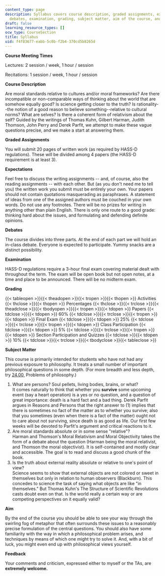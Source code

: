 ```yaml
---
content_type: page
description: Syllabus covers course description, graded assignments, expectations,
  debates, examination, grading, subject matter, aim of the course, and feedback.
draft: false
learning_resource_types: []
ocw_type: CourseSection
title: Syllabus
uid: f4f83677-eabb-5c0b-f2b4-370cd5b8265d
---
```

**Course Meeting Times**

Lectures: 2 session / week, 1 hour / session

Recitations: 1 session / week, 1 hour / session

**Course Description**

Are moral standards relative to cultures and/or moral frameworks? Are there incompatible or non-comparable ways of thinking about the world that are somehow equally good? Is science getting closer to the truth? Is rationality--the notion of a good reason to believe something--relative to cultural norms? What are selves? Is there a coherent form of relativism about the self? Guided by the writings of Thomas Kuhn, Gilbert Harman, Judith Thomson, John Perry and Derek Parfit, we attempt to make these vague questions precise, and we make a start at answering them.

**Graded Assignments**

You will submit 20 pages of written work (as required by HASS-D regulations). These will be divided among 4 papers (the HASS-D requirement is at least 3).

**Expectations**

Feel free to discuss the writing assignments -- and, of course, also the reading assignments -- with each other. But (as you don't need me to tell you) the written work you submit must be entirely your own. Your papers should not contain quotations masquerading as paraphrases. A statement of ideas from one of the assigned authors must be couched in your own words. Do not use any footnotes. There will be no prizes for writing in anything other than plain English. There is only one route to a good grade: thinking hard about the issues, and formulating and defending definite opinions.

**Debates**

The course divides into three parts. At the end of each part we will hold an in-class debate. Everyone is expected to participate. Yummy snacks are a distinct possibility.

**Examination**

HASS-D regulations require a 3-hour final exam covering material dealt with throughout the term. The exam will be open book but not open notes, at a time and place to be announced. There will be no midterm exam.

**Grading**

{{< tableopen >}}{{< theadopen >}}{{< tropen >}}{{< thopen >}}
Activities
{{< thclose >}}{{< thopen >}}
Percentages
{{< thclose >}}{{< trclose >}}{{< theadclose >}}{{< tbodyopen >}}{{< tropen >}}{{< tdopen >}}
Papers
{{< tdclose >}}{{< tdopen >}}
60%
{{< tdclose >}}{{< trclose >}}{{< tropen >}}{{< tdopen >}}
Final Exam
{{< tdclose >}}{{< tdopen >}}
25%
{{< tdclose >}}{{< trclose >}}{{< tropen >}}{{< tdopen >}}
Class Participation
{{< tdclose >}}{{< tdopen >}}
5%
{{< tdclose >}}{{< trclose >}}{{< tropen >}}{{< tdopen >}}
Section Participation and Quizzes
{{< tdclose >}}{{< tdopen >}}
10%
{{< tdclose >}}{{< trclose >}}{{< tbodyclose >}}{{< tableclose >}}

**Subject Matter**

This course is primarily intended for students who have not had any previous exposure to philosophy. It treats a small number of important philosophical questions in some depth. (For more breadth and less depth, try [24.00,](/courses/24-00-problems-of-philosophy-fall-2019) Problems of philosophy.)

1. What are persons? Soul pellets, living bodies, brains, or what?   
    It comes naturally to think that whether you **survive** some upcoming event (say a heart operation) is a yes or no question, and a question of great importance: death is a hard fact and a bad thing. Derek Parfit argues in Reasons and Persons that the right answer to (1) implies that there is sometimes no fact of the matter as to whether you survive; also that you sometimes (even when there is a fact of the matter) ought not to care about not surviving, since death is as good as life. Our first few weeks will be devoted to Parfit's argument and critical reactions to it.
2. Are moral standards absolute or in some sense "relative"?   
    Harman and Thomson's Moral Relativism and Moral Objectivity takes the form of a debate about the question (Harman being the moral relativist, and Thomson the moral objectivist). It is self-contained and mostly clear and accessible. The goal is to read and discuss a good chunk of the book.
3. Is the truth about external reality absolute or relative to one's point of view?   
    Science seems to show that external objects are not colored or sweet in themselves but only in relation to human observers (Blackburn). This concedes to science the task of saying what objects are like "in themselves." But Thomas Kuhn's The Structure of Scientific Revolutions casts doubt even on that. Is the world really a certain way or are competing perspectives on it equally valid?

**Aim**

By the end of the course you should be able to see your way through the swirling fog of metaphor that often surrounds these issues to a reasonably precise formulation of the central questions. You should also have some familiarity with the way in which a philosophical problem arises, and techniques by means of which one might try to solve it. And, with a bit of luck, you might even end up with philosophical views yourself.

**Feedback**

Your comments and criticism, expressed either to myself or the TAs, are **extremely welcome.**